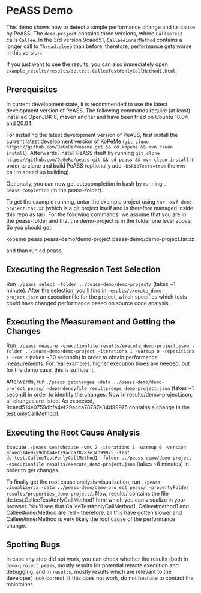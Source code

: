 # PeASS Demo

This demo shows how to detect a simple performance change and its cause by PeASS. The `demo-project` contains three versions, where `CalleeTest` calls `Callee`. In the 3rd version 9caed51, `Callee#innerMethod` contains a longer call to `Thread.sleep` than before, therefore, performance gets worse in this version.

If you just want to see the results, you can also immediately open `example_results/results/de.test.CalleeTest#onlyCallMethod1.html`.

## Prerequisites

In current development state, it is recommended to use the latest development version of PeASS. The following commands require (at least) installed OpenJDK 8, maven and tar and have been tried on Ubuntu 18.04 and 20.04.

For installing the latest development version of PeASS, first install the current latest development version of KoPeMe (`git clone https://github.com/DaGeRe/kopeme.git && cd kopeme && mvn clean install`). Afterwards, install PeASS itself by running `git clone https://github.com/DaGeRe/peass.git && cd peass && mvn clean install` in order to clone and build PeASS (optionally add `-DskipTests=true` the `mvn`-call to speed up building).

Optionally, you can now get autocompletion in bash by running `. peass_completion` (in the peass-folder).

To get the example running, untar the example project using `tar -xvf demo-project.tar.xz` (which is a git project itself and is therefore managed inside this repo as tar). For the following commands, we assume that you are in the peass-folder and that the demo-project is in the folder one level above. So you should got:

kopeme
peass
peass-demo/demo-project
peass-demo/demo-project.tar.xz

and than run cd peass.

## Executing the Regression Test Selection

Run `./peass select -folder ../peass-demo/demo-project/` (takes ~1 minute). After the selection, you'll find in `results/execute_demo-project.json` an executionfile for the project, which specifies which tests could have changed performance based on source code analysis.

## Executing the Measurement and Getting the Changes

Run `./peass measure -executionfile results/execute_demo-project.json -folder ../peass-demo/demo-project -iterations 1 -warmup 0 -repetitions 1 -vms 2` (takes ~30 seconds) in order to obtain performance measurements. For real examples, higher execution times are needed, but for the demo case, this is sufficient.

Afterwards, run `./peass getchanges -data ../peass-demo/demo-project_peass/ -dependencyfile results/deps_demo-project.json` (takes ~1 second) in order to identify the changes. Now in results/demo-project.json, all changes are listed. As expected, 9caed514e0759dbfa4ef29acca78787e34d99975 contains a change in the test onlyCallMethod1. 

## Executing the Root Cause Analysis

Execute `./peass searchcause -vms 2 -iterations 1 -warmup 0 -version 9caed514e0759dbfa4ef29acca78787e34d99975 -test de.test.CalleeTest#onlyCallMethod1 -folder ../peass-demo/demo-project -executionfile results/execute_demo-project.json` (takes ~8 minutes) in order to get changes.

To finally get the root cause analysis visualization, run `./peass visualizerca -data ../peass-demo/demo-project_peass/ -propertyFolder results/properties_demo-project/`. Now, results/ contains the file de.test.CalleeTest#onlyCallMethod1.html which you can visualize in your browser. You'll see that CalleeTest#onlyCallMethod1, Callee#method1 and Callee#innerMethod are red - therefore, all this have gotten slower and Callee#innerMethod is very likely the root cause of the performance change.

## Spotting Bugs

In case any step did not work, you can check whether the results (both in `demo-project_peass`, mostly results for potential remote execution and debugging, and in `results`, mostly results which are relevant to the developer) look correct. If this does not work, do not hesitate to contact the maintainer. 
